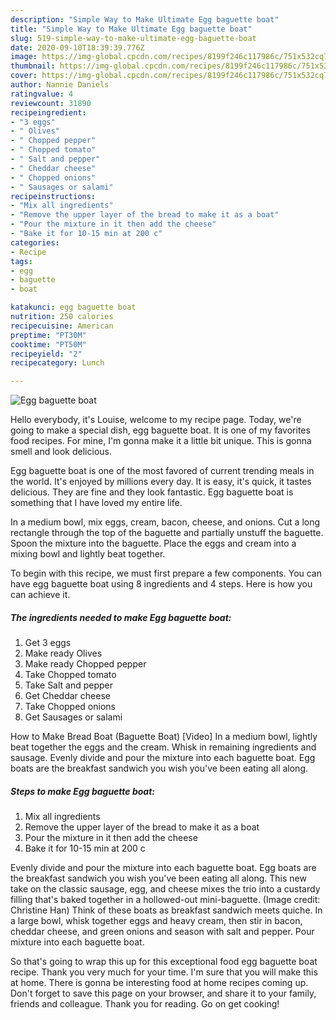 ```yaml
---
description: "Simple Way to Make Ultimate Egg baguette boat"
title: "Simple Way to Make Ultimate Egg baguette boat"
slug: 519-simple-way-to-make-ultimate-egg-baguette-boat
date: 2020-09-10T18:39:39.776Z
image: https://img-global.cpcdn.com/recipes/8199f246c117986c/751x532cq70/egg-baguette-boat-recipe-main-photo.jpg
thumbnail: https://img-global.cpcdn.com/recipes/8199f246c117986c/751x532cq70/egg-baguette-boat-recipe-main-photo.jpg
cover: https://img-global.cpcdn.com/recipes/8199f246c117986c/751x532cq70/egg-baguette-boat-recipe-main-photo.jpg
author: Nannie Daniels
ratingvalue: 4
reviewcount: 31890
recipeingredient:
- "3 eggs"
- " Olives"
- " Chopped pepper"
- " Chopped tomato"
- " Salt and pepper"
- " Cheddar cheese"
- " Chopped onions"
- " Sausages or salami"
recipeinstructions:
- "Mix all ingredients"
- "Remove the upper layer of the bread to make it as a boat"
- "Pour the mixture in it then add the cheese"
- "Bake it for 10-15 min at 200 c"
categories:
- Recipe
tags:
- egg
- baguette
- boat

katakunci: egg baguette boat 
nutrition: 250 calories
recipecuisine: American
preptime: "PT30M"
cooktime: "PT50M"
recipeyield: "2"
recipecategory: Lunch

---
```



![Egg baguette boat](https://img-global.cpcdn.com/recipes/8199f246c117986c/751x532cq70/egg-baguette-boat-recipe-main-photo.jpg)

Hello everybody, it's Louise, welcome to my recipe page. Today, we're going to make a special dish, egg baguette boat. It is one of my favorites food recipes. For mine, I'm gonna make it a little bit unique. This is gonna smell and look delicious.

Egg baguette boat is one of the most favored of current trending meals in the world. It's enjoyed by millions every day. It is easy, it's quick, it tastes delicious. They are fine and they look fantastic. Egg baguette boat is something that I have loved my entire life.

In a medium bowl, mix eggs, cream, bacon, cheese, and onions. Cut a long rectangle through the top of the baguette and partially unstuff the baguette. Spoon the mixture into the baguette. Place the eggs and cream into a mixing bowl and lightly beat together.


To begin with this recipe, we must first prepare a few components. You can have egg baguette boat using 8 ingredients and 4 steps. Here is how you can achieve it.

<!--inarticleads1-->

##### The ingredients needed to make Egg baguette boat:

1. Get 3 eggs
1. Make ready  Olives
1. Make ready  Chopped pepper
1. Take  Chopped tomato
1. Take  Salt and pepper
1. Get  Cheddar cheese
1. Take  Chopped onions
1. Get  Sausages or salami


How to Make Bread Boat (Baguette Boat) [Video] In a medium bowl, lightly beat together the eggs and the cream. Whisk in remaining ingredients and sausage. Evenly divide and pour the mixture into each baguette boat. Egg boats are the breakfast sandwich you wish you&#39;ve been eating all along. 

<!--inarticleads2-->

##### Steps to make Egg baguette boat:

1. Mix all ingredients
1. Remove the upper layer of the bread to make it as a boat
1. Pour the mixture in it then add the cheese
1. Bake it for 10-15 min at 200 c


Evenly divide and pour the mixture into each baguette boat. Egg boats are the breakfast sandwich you wish you&#39;ve been eating all along. This new take on the classic sausage, egg, and cheese mixes the trio into a custardy filling that&#39;s baked together in a hollowed-out mini-baguette. (Image credit: Christine Han) Think of these boats as breakfast sandwich meets quiche. In a large bowl, whisk together eggs and heavy cream, then stir in bacon, cheddar cheese, and green onions and season with salt and pepper. Pour mixture into each baguette boat. 

So that's going to wrap this up for this exceptional food egg baguette boat recipe. Thank you very much for your time. I'm sure that you will make this at home. There is gonna be interesting food at home recipes coming up. Don't forget to save this page on your browser, and share it to your family, friends and colleague. Thank you for reading. Go on get cooking!
